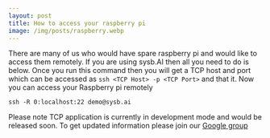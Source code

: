 ```yaml
---
layout: post
title: How to access your raspberry pi
image: /img/posts/raspberry.webp
---
```


There are many of us who  would have spare raspberry pi and would like to access them remotely. If you are using sysb.AI then all you need to do is below. Once you run this command then you will get a TCP host and port which can be accessed as `ssh <TCP Host> -p <TCP Port>` and that it. Now you can access your Raspberry pi remotely

```
ssh -R 0:localhost:22 demo@sysb.ai
```

Please note TCP application is currently in development mode and would be released soon. To get updated information please join our [Google group](https://groups.google.com/forum/#!forum/sysb_ai) 